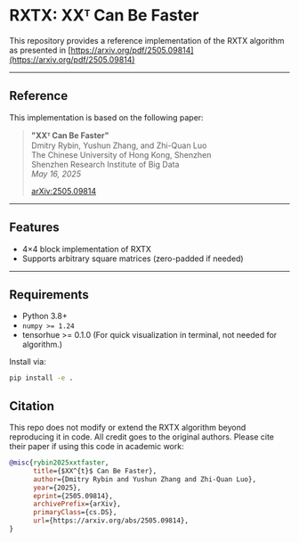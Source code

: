 # RXTX: XXᵀ Can Be Faster

This repository provides a reference implementation of the RXTX algorithm as presented in [https://arxiv.org/pdf/2505.09814](https://arxiv.org/pdf/2505.09814)

---

## Reference

This implementation is based on the following paper:

> **"XXᵀ Can Be Faster"**  
> Dmitry Rybin, Yushun Zhang, and Zhi-Quan Luo  
> The Chinese University of Hong Kong, Shenzhen  
> Shenzhen Research Institute of Big Data  
> *May 16, 2025*  
>  
> [arXiv:2505.09814](https://arxiv.org/pdf/2505.09814)


---

## Features

- 4×4 block implementation of RXTX
- Supports arbitrary square matrices (zero-padded if needed)

---

## Requirements

- Python 3.8+
- `numpy >= 1.24`
- tensorhue >= 0.1.0 (For quick visualization in terminal, not needed for algorithm.)

Install via:

```bash
pip install -e .
```

## Citation
This repo does not modify or extend the RXTX algorithm beyond reproducing it in code. All credit goes to the original authors. Please cite their paper if using this code in academic work:

```bibtex
@misc{rybin2025xxtfaster,
      title={$XX^{t}$ Can Be Faster}, 
      author={Dmitry Rybin and Yushun Zhang and Zhi-Quan Luo},
      year={2025},
      eprint={2505.09814},
      archivePrefix={arXiv},
      primaryClass={cs.DS},
      url={https://arxiv.org/abs/2505.09814}, 
}
```
